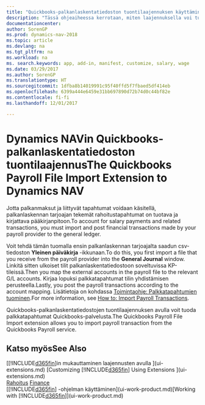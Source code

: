 ```yaml
---
title: "Quickbooks-palkanlaskentatiedoston tuontilaajennuksen käyttäminen"
description: "Tässä ohjeaiheessa kerrotaan, miten laajennuksella voi tuoda palkkatapahtumat Quickbooks Payroll -palvelusta."
documentationcenter: 
author: SorenGP
ms.prod: dynamics-nav-2018
ms.topic: article
ms.devlang: na
ms.tgt_pltfrm: na
ms.workload: na
ms. search.keywords: app, add-in, manifest, customize, salary, wage
ms.date: 03/29/2017
ms.author: SorenGP
ms.translationtype: HT
ms.sourcegitcommit: 1dfba8b14019991c95f40ffd5f7fbaed5df414eb
ms.openlocfilehash: 6399a444e6459e31bb697890d72b74d0c44bf82e
ms.contentlocale: fi-fi
ms.lasthandoff: 12/01/2017

---
```

# <a name="the-quickbooks-payroll-file-import-extension-to-dynamics-nav"></a><span data-ttu-id="04d0f-103">Dynamics NAVin Quickbooks-palkanlaskentatiedoston tuontilaajennus</span><span class="sxs-lookup"><span data-stu-id="04d0f-103">The Quickbooks Payroll File Import Extension to Dynamics NAV</span></span>
<span data-ttu-id="04d0f-104">Jotta palkanmaksut ja liittyvät tapahtumat voidaan käsitellä, palkanlaskennan tarjoajan tekemät rahoitustapahtumat on tuotava ja kirjattava pääkirjanpitoon.</span><span class="sxs-lookup"><span data-stu-id="04d0f-104">To account for salary payments and related transactions, you must import and post financial transactions made by your payroll provider to the general ledger.</span></span>

<span data-ttu-id="04d0f-105">Voit tehdä tämän tuomalla ensin palkanlaskennan tarjoajalta saadun csv-tiedoston **Yleinen päiväkirja** -ikkunaan.</span><span class="sxs-lookup"><span data-stu-id="04d0f-105">To do this, you first import a file that you receive from the payroll provider into the **General Journal** window.</span></span> <span data-ttu-id="04d0f-106">Linkitä sitten ulkoiset tilit palkanlaskentatiedostoon soveltuvissa KP-tileissä.</span><span class="sxs-lookup"><span data-stu-id="04d0f-106">Then you map the external accounts in the payroll file to the relevant G/L accounts.</span></span> <span data-ttu-id="04d0f-107">Kirjaa lopuksi palkkatapahtumat tilin yhdistämisen perusteella.</span><span class="sxs-lookup"><span data-stu-id="04d0f-107">Lastly, you post the payroll transactions according to the account mapping.</span></span> <span data-ttu-id="04d0f-108">Lisätietoja on kohdassa [Toimintaohje: Palkkatapahtumien tuominen](finance-how-import-payroll-transactions.md).</span><span class="sxs-lookup"><span data-stu-id="04d0f-108">For more information, see [How to: Import Payroll Transactions](finance-how-import-payroll-transactions.md).</span></span>

<span data-ttu-id="04d0f-109">Quickbooks-palkanlaskentatiedostojen tuontilaajennuksen avulla voit tuoda palkkatapahtumat Quickbooks-palvelusta.</span><span class="sxs-lookup"><span data-stu-id="04d0f-109">The Quickbooks Payroll File Import extension allows you to import payroll transaction from the Quickbooks Payroll service.</span></span>

## <a name="see-also"></a><span data-ttu-id="04d0f-110">Katso myös</span><span class="sxs-lookup"><span data-stu-id="04d0f-110">See Also</span></span>
<span data-ttu-id="04d0f-111">[[!INCLUDE[d365fin](includes/d365fin_md.md)]in mukauttaminen laajennusten avulla ](ui-extensions.md)  </span><span class="sxs-lookup"><span data-stu-id="04d0f-111">[Customizing [!INCLUDE[d365fin](includes/d365fin_md.md)] Using Extensions ](ui-extensions.md)  </span></span>  
<span data-ttu-id="04d0f-112">[Rahoitus](finance.md)  </span><span class="sxs-lookup"><span data-stu-id="04d0f-112">[Finance](finance.md)  </span></span>  
<span data-ttu-id="04d0f-113">[[!INCLUDE[d365fin](includes/d365fin_md.md)] -ohjelman käyttäminen](ui-work-product.md)</span><span class="sxs-lookup"><span data-stu-id="04d0f-113">[Working with [!INCLUDE[d365fin](includes/d365fin_md.md)]](ui-work-product.md)</span></span>

